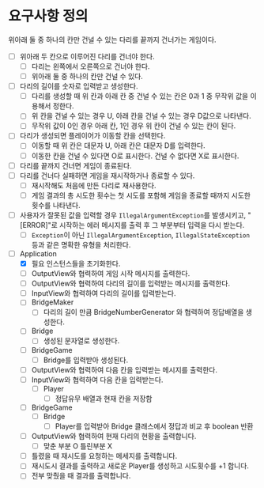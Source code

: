 # 요구사항 정의
위아래 둘 중 하나의 칸만 건널 수 있는 다리를 끝까지 건너가는 게임이다.
- [ ] 위아래 두 칸으로 이루어진 다리를 건너야 한다.
  - [ ] 다리는 왼쪽에서 오른쪽으로 건너야 한다.
  - [ ] 위아래 둘 중 하나의 칸만 건널 수 있다.
- [ ] 다리의 길이를 숫자로 입력받고 생성한다.
  - [ ] 다리를 생성할 때 위 칸과 아래 칸 중 건널 수 있는 칸은 0과 1 중 무작위 값을 이용해서 정한다.
  - [ ] 위 칸을 건널 수 있는 경우 U, 아래 칸을 건널 수 있는 경우 D값으로 나타낸다.
  - [ ] 무작위 값이 0인 경우 아래 칸, 1인 경우 위 칸이 건널 수 있는 칸이 된다.
- [ ] 다리가 생성되면 플레이어가 이동할 칸을 선택한다.
  - [ ] 이동할 때 위 칸은 대문자 U, 아래 칸은 대문자 D를 입력한다.
  - [ ] 이동한 칸을 건널 수 있다면 O로 표시한다. 건널 수 없다면 X로 표시한다.
- [ ] 다리를 끝까지 건너면 게임이 종료된다.
- [ ] 다리를 건너다 실패하면 게임을 재시작하거나 종료할 수 있다.
  - [ ] 재시작해도 처음에 만든 다리로 재사용한다.
  - [ ] 게임 결과의 총 시도한 횟수는 첫 시도를 포함해 게임을 종료할 때까지 시도한 횟수를 나타낸다.
- [ ] 사용자가 잘못된 값을 입력할 경우 `IllegalArgumentException`를 발생시키고, "[ERROR]"로 시작하는 에러 메시지를 출력 후 그 부분부터 입력을 다시 받는다.
  - [ ] `Exception`이 아닌 `IllegalArgumentException`, `IllegalStateException` 등과 같은 명확한 유형을 처리한다.

- [ ] Application
  - [x] 필요 인스턴스들을 초기화한다.
  - [ ] OutputView와 협력하여 게임 시작 메시지를 출력한다.
  - [ ] OutputView와 협력하여 다리의 길이를 입력받는 메시지를 출력한다.
  - [ ] InputView와 협력하여 다리의 길이를 입력받는다.
  - [ ] BridgeMaker
    - [ ] 다리의 길이 만큼 BridgeNumberGenerator 와 협력하여 정답배열을 생성한다.
  - [ ] Bridge
    - [ ] 생성된 문자열로 생성한다.
  - [ ] BridgeGame
    - [ ] Bridge를 입력받아 생성된다.
  - [ ] OutputView와 협력하여 다음 칸을 입력받는 메시지를 출력한다.
  - [ ] InputView와 협력하여 다음 칸을 입력받는다.
    - [ ] Player
      - [ ] 정답유무 배열과 현재 칸을 저장함
  - [ ] BridgeGame
    - [ ] Bridge
      - [ ] Player를 입력받아 Bridge 클래스에서 정답과 비교 후 boolean 반환
  - [ ] OutputView와 협력하여 현재 다리의 현황을 출력합니다.
    - [ ] 맞춘 부분 O 틀린부분 X
  - [ ] 틀렸을 때 재시도를 요청하는 메세지를 출력합니다.
  - [ ] 재시도시 결과를 출력하고 새로운 Player를 생성하고 시도횟수를 +1 합니다.
  - [ ] 전부 맞췄을 때 결과를 출력합니다.